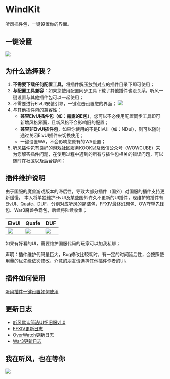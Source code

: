 # WindKit

听风插件包，一键设置你的界面。

## 一键设置

![](https://s2.loli.net/2025/03/27/GW4cTDeIa9tJsKl.png)

## 为什么选择我？

1. **不需要下载任何配置工具**，将插件解压放到对应的插件目录下即可使用；
2. **与配置工具兼容**：如果您使用配置同步工具下载了其他插件也没关系，听风一键设置与其他插件包可以一起使用；
3. 不需要进行ElvUI安装引导，一键点击设置您的界面；
	![](https://s2.loli.net/2025/03/27/yAX8ZWi7TK5IEVH.png)
4. 与其他插件包的兼容性：
	- **兼容ElvUI插件包（如：露露的E包）**，您可以不必使用配置同步工具即可新增风格界面，且新风格不会影响旧的配置；
	- **兼容非ElvUI插件包**，如果你使用的不是ElvUI（如：NDui），则可以随时通过关闭ElvUI插件来切换使用；
	- 一键设置WA，不会影响您原有的WA设置；
5. 听风插件包有良好的游戏社区服务KOOK以及微信公众号（WOWCUBE）来为您解答插件问题，在使用过程中遇到的所有与插件包相关的错误问题，可以随时在社区以及后台提问；

## 插件维护说明

由于国服的魔兽游戏版本的滞后性，导致大部分插件（国外）对国服的插件支持更新缓慢，
本人将单独维护ElvUI及某些国外许久不更新的UI插件，现维护的插件有[ElvUI]()、[Quafe]()、[DUF]()，分别对应听风的简洁包，FFXIV最终幻想包、OW守望先锋包、War3魔兽争霸包，后续将陆续收集；

|ElvUI|Quafe|DUF|
|-|-|-|
|![](https://s2.loli.net/2025/03/27/2hvjW3y7opuPVbZ.png) | ![](https://s2.loli.net/2025/03/27/qLSHcMYIA2ydJxG.png) |![](https://s2.loli.net/2025/03/27/FhdOKzfotADwTpu.png)|
		
如果有好看的UI，需要维护国服代码的玩家可以加我私聊；

声明：插件维护代码量巨大，Bug修改比较耗时，有一定的时间延后性，会按照使用量的优先级依次修改，介意的朋友请选择其他插件作者的UI。

## 插件如何使用

[听风插件一键设置如何使用](https://kxxblqyumrm.feishu.cn/wiki/O1XnwuvnriikbJkdxlycanZ2nxR?from=from_copylink)

## 更新日志

- [听风默认简洁UI怀旧服v1.0](https://kxxblqyumrm.feishu.cn/wiki/MS19wZX1liydOrktbFgcgXIPnQh)
- [FFXIV更新日志](https://kxxblqyumrm.feishu.cn/wiki/C8xYwid3iiqHXhkQYd6clb9Anwf)
- [OverWatch更新日志](https://kxxblqyumrm.feishu.cn/wiki/FUDQwdwPVicZNVkPtsFcwxoonpg)
- [War3更新日志](https://kxxblqyumrm.feishu.cn/wiki/EJtkwUqxQirWu2kv5Q0cfxrRnUg)


## 我在听风，也在等你

![](https://s2.loli.net/2025/03/27/B61kvztURpjM2r3.jpg)
